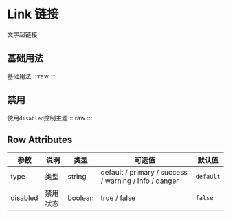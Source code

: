 # Link 链接

文字超链接

## 基础用法

基础用法
:::raw
<ViewSfc src="../../components/base/link/link.vue" ></ViewSfc>
:::

## 禁用

使用`disabled`控制主题
:::raw
<ViewSfc src="../../components/base/link/link-disabled.vue" ></ViewSfc>
:::

## Row Attributes

| 参数     | 说明     | 类型    | 可选值                                                | 默认值    |
| -------- | -------- | ------- | ----------------------------------------------------- | --------- |
| type     | 类型     | string  | default / primary / success / warning / info / danger | `default` |
| disabled | 禁用状态 | boolean | true / false                                          | `false`   |